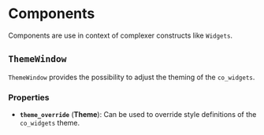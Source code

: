 <!--
SPDX-FileCopyrightText: 2022 Florian Blasius <co_sl@tutanota.com>
SPDX-License-Identifier: MIT
-->

# Components

Components are use in context of complexer constructs like `Widgets`.

## `ThemeWindow`

`ThemeWindow` provides the possibility to adjust the theming of the `co_widgets`.

### Properties

* **`theme_override`** (**Theme**): Can be used to override style definitions of the `co_widgets` theme.
